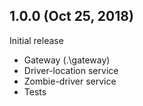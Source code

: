 ## 1.0.0 (Oct 25, 2018)

Initial release
  - Gateway (.\gateway)
  - Driver-location service
  - Zombie-driver service
  - Tests